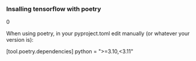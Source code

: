


### Insalling tensorflow with poetry

0

When using poetry, in your pyproject.toml edit manually (or whatever your version is):

[tool.poetry.dependencies]
python = ">=3.10,<3.11"
